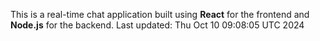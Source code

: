 This is a real-time chat application built using **React** for the frontend and **Node.js** for the backend.
Last updated: Thu Oct 10 09:08:05 UTC 2024
